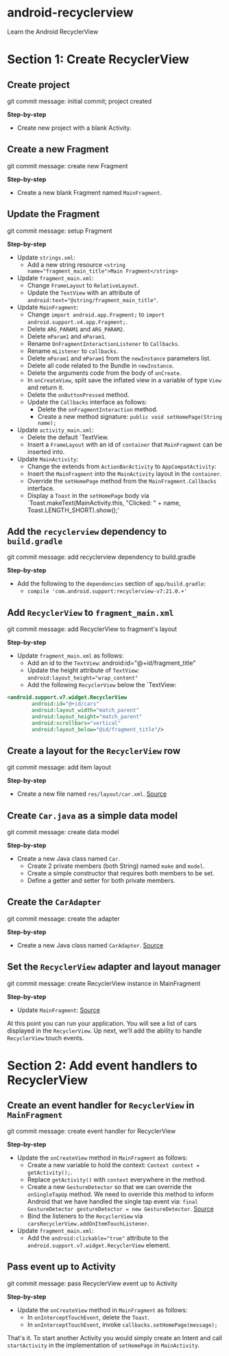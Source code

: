 # android-recyclerview

Learn the Android RecyclerView

# Section 1: Create RecyclerView

## Create project

git commit message: initial commit; project created

**Step-by-step**

- Create new project with a blank Activity.


## Create a new Fragment

git commit message: create new Fragment

**Step-by-step**

- Create a new blank Fragment named `MainFragment`.


## Update the Fragment

git commit message: setup Fragment

**Step-by-step**

- Update `strings.xml`:
    - Add a new string resource `<string name="fragment_main_title">Main Fragment</string>`
- Update `fragment_main.xml`:
    - Change `FrameLayout` to `RelativeLayout`.
    - Update the `TextView` with an attribute of `android:text="@string/fragment_main_title"`.
- Update `MainFragment`:
    - Change `import android.app.Fragment;` to `import android.support.v4.app.Fragment;`.
    - Delete `ARG_PARAM1` and `ARG_PARAM2`.
    - Delete `mParam1` and `mParam1`.
    - Rename `OnFragmentInteractionListener` to `Callbacks`.
    - Rename `mListener` to `callbacks`.
    - Delete `mParam1` and `mParam1` from the `newInstance` parameters list.
    - Delete all code related to the Bundle in `newInstance`.
    - Delete the arguments code from the body of `onCreate`.
    - In `onCreateView`, split save the inflated view in a variable of type `View` and return it.
    - Delete the `onButtonPressed` method.
    - Update the `Callbacks` interface as follows:
        - Delete the `onFragmentInteraction` method.
        - Create a new method signature: `public void setHomePage(String name);`
- Update `activity_main.xml`:
    - Delete the default `TextView.
    - Insert a `FrameLayout` with an id of `container` that `MainFragment` can be inserted into.
- Update `MainActivity`:
    - Change the extends from `ActionBarActivity` to `AppCompatActivity`:
    - Insert the `MainFragment` into the `MainActivity` layout in the `container`.
    - Override the `setHomePage` method from the `MainFragment.Callbacks` interface.
    - Display a `Toast` in the `setHomePage` body via
      `Toast.makeText(MainActivity.this, "Clicked: " + name, Toast.LENGTH_SHORT).show();'

## Add the `recyclerview` dependency to `build.gradle`

git commit message: add recyclerview dependency to build.gradle

**Step-by-step**

- Add the following to the `dependencies` section of `app/build.gradle`:
    - `compile 'com.android.support:recyclerview-v7:21.0.+'`


## Add `RecyclerView` to `fragment_main.xml`

git commit message: add RecyclerView to fragment's layout

**Step-by-step**

- Update `fragment_main.xml` as follows:
    - Add an id to the `TextView`: android:id="@+id/fragment_title"
    - Update the height attribute of `TextView`: `android:layout_height="wrap_content"`
    - Add the following `RecyclerView` below the `TextView:

```xml
<android.support.v7.widget.RecyclerView
        android:id="@+id/cars"
        android:layout_width="match_parent"
        android:layout_height="match_parent"
        android:scrollbars="vertical"
        android:layout_below="@id/fragment_title"/>
```


## Create a layout for the `RecyclerView` row

git commit message: add item layout

**Step-by-step**

- Create a new file named `res/layout/car.xml`. [Source](https://github.com/exponential-io/android-recyclerview/blob/master/app/src/main/res/layout/car.xml)


## Create `Car.java` as a simple data model

git commit message: create data model

**Step-by-step**

- Create a new Java class named `Car`.
    - Create 2 private members (both String) named `make` and `model`.
    - Create a simple constructor that requires both members to be set.
    - Define a getter and setter for both private members.


## Create the `CarAdapter`

git commit message: create the adapter

**Step-by-step**

- Create a new Java class named `CarAdapter`. [Source](https://github.com/exponential-io/android-recyclerview/blob/master/app/src/main/java/io/exponential/androidrecyclerview/CarAdapter.java)


## Set the `RecyclerView` adapter and layout manager

git commit message: create RecyclerView instance in MainFragment

**Step-by-step**

- Update `MainFragment`: [Source](https://github.com/exponential-io/android-recyclerview/commit/542887267a18fd9d6dc894b3f952b3824fc626c8)


At this point you can run your application. You will see a list of cars displayed in the
`RecyclerView`. Up next, we'll add the ability to handle `RecyclerView` touch events.


# Section 2: Add event handlers to RecyclerView

## Create an event handler for `RecyclerView` in `MainFragment`

git commit message: create event handler for RecyclerView

**Step-by-step**

- Update the `onCreateView` method in `MainFragment` as follows:
    - Create a new variable to hold the context: `Context context = getActivity();`.
    - Replace `getActivity()` with `context` everywhere in the method.
    - Create a new `GestureDetector` so that we can override the `onSingleTapUp` method. We need to
      override this method to inform Android that we have handled the single tap event via:
      `final GestureDetector gestureDetector = new GestureDetector`. [Source](https://github.com/exponential-io/android-recyclerview/commit/8db614aa185516add0c7cf4b1104fbe8a3de3864)
    - Bind the listeners to the `RecyclerView` via `carsRecyclerView.addOnItemTouchListener`.
- Update `fragment_main.xml`:
    - Add the `android:clickable="true"` attribute to the `android.support.v7.widget.RecyclerView`
      element.

## Pass event up to Activity

git commit message: pass RecyclerView event up to Activity

**Step-by-step**

- Update the `onCreateView` method in `MainFragment` as follows:
    - In `onInterceptTouchEvent`, delete the `Toast`.
    - In `onInterceptTouchEvent`, invoke `callbacks.setHomePage(message);`

That's it. To start another Activity you would simply create an Intent and call `startActivity`
in the implementation of `setHomePage` in `MainActivity`.
